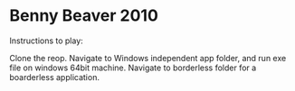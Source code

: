 <h1>Benny Beaver 2010</h1>
Instructions to play:

Clone the reop. Navigate to Windows independent app folder, and run exe file on windows 64bit machine. Navigate to borderless folder for a boarderless application.
